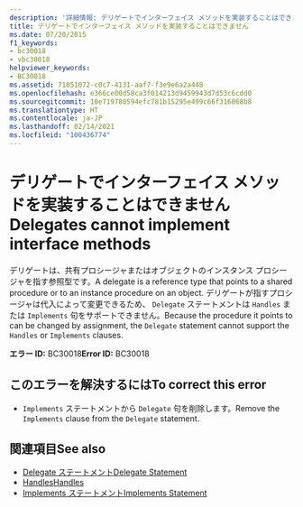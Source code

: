 ```yaml
---
description: '詳細情報: デリゲートでインターフェイス メソッドを実装することはできません'
title: デリゲートでインターフェイス メソッドを実装することはできません
ms.date: 07/20/2015
f1_keywords:
- bc30018
- vbc30018
helpviewer_keywords:
- BC30018
ms.assetid: 71851072-c0c7-4131-aaf7-f3e9e6a2a448
ms.openlocfilehash: e366ce00d58ca3f014213d9459943d7d53c6cdd0
ms.sourcegitcommit: 10e719780594efc781b15295e499c66f316068b8
ms.translationtype: HT
ms.contentlocale: ja-JP
ms.lasthandoff: 02/14/2021
ms.locfileid: "100436774"
---
```

# <a name="delegates-cannot-implement-interface-methods"></a><span data-ttu-id="fbc1a-103">デリゲートでインターフェイス メソッドを実装することはできません</span><span class="sxs-lookup"><span data-stu-id="fbc1a-103">Delegates cannot implement interface methods</span></span>

<span data-ttu-id="fbc1a-104">デリゲートは、共有プロシージャまたはオブジェクトのインスタンス プロシージャを指す参照型です。</span><span class="sxs-lookup"><span data-stu-id="fbc1a-104">A delegate is a reference type that points to a shared procedure or to an instance procedure on an object.</span></span> <span data-ttu-id="fbc1a-105">デリゲートが指すプロシージャは代入によって変更できるため、 `Delegate` ステートメントは `Handles` または `Implements` 句をサポートできません。</span><span class="sxs-lookup"><span data-stu-id="fbc1a-105">Because the procedure it points to can be changed by assignment, the `Delegate` statement cannot support the `Handles` or `Implements` clauses.</span></span>  
  
 <span data-ttu-id="fbc1a-106">**エラー ID:** BC30018</span><span class="sxs-lookup"><span data-stu-id="fbc1a-106">**Error ID:** BC30018</span></span>  
  
## <a name="to-correct-this-error"></a><span data-ttu-id="fbc1a-107">このエラーを解決するには</span><span class="sxs-lookup"><span data-stu-id="fbc1a-107">To correct this error</span></span>  
  
- <span data-ttu-id="fbc1a-108">`Implements` ステートメントから `Delegate` 句を削除します。</span><span class="sxs-lookup"><span data-stu-id="fbc1a-108">Remove the `Implements` clause from the `Delegate` statement.</span></span>  
  
## <a name="see-also"></a><span data-ttu-id="fbc1a-109">関連項目</span><span class="sxs-lookup"><span data-stu-id="fbc1a-109">See also</span></span>

- [<span data-ttu-id="fbc1a-110">Delegate ステートメント</span><span class="sxs-lookup"><span data-stu-id="fbc1a-110">Delegate Statement</span></span>](../language-reference/statements/delegate-statement.md)
- [<span data-ttu-id="fbc1a-111">Handles</span><span class="sxs-lookup"><span data-stu-id="fbc1a-111">Handles</span></span>](../language-reference/statements/handles-clause.md)
- [<span data-ttu-id="fbc1a-112">Implements ステートメント</span><span class="sxs-lookup"><span data-stu-id="fbc1a-112">Implements Statement</span></span>](../language-reference/statements/implements-statement.md)
